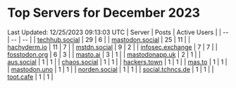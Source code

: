 # Top Servers for December 2023
Last Updated: 12/25/2023 09:13:03 UTC
| Server | Posts | Active Users |
| -- | -- | -- |
| [techhub.social](https://techhub.social/tags/PowerShell) | 29 | 6 |
| [mastodon.social](https://mastodon.social/tags/PowerShell) | 25 | 11 |
| [hachyderm.io](https://hachyderm.io/tags/PowerShell) | 11 | 7 |
| [mstdn.social](https://mstdn.social/tags/PowerShell) | 9 | 2 |
| [infosec.exchange](https://infosec.exchange/tags/PowerShell) | 7 | 7 |
| [fosstodon.org](https://fosstodon.org/tags/PowerShell) | 6 | 3 |
| [masto.ai](https://masto.ai/tags/PowerShell) | 3 | 1 |
| [mastodonapp.uk](https://mastodonapp.uk/tags/PowerShell) | 2 | 1 |
| [aus.social](https://aus.social/tags/PowerShell) | 1 | 1 |
| [chaos.social](https://chaos.social/tags/PowerShell) | 1 | 1 |
| [hackers.town](https://hackers.town/tags/PowerShell) | 1 | 1 |
| [mas.to](https://mas.to/tags/PowerShell) | 1 | 1 |
| [mastodon.uno](https://mastodon.uno/tags/PowerShell) | 1 | 1 |
| [norden.social](https://norden.social/tags/PowerShell) | 1 | 1 |
| [social.tchncs.de](https://social.tchncs.de/tags/PowerShell) | 1 | 1 |
| [toot.cafe](https://toot.cafe/tags/PowerShell) | 1 | 1 |
